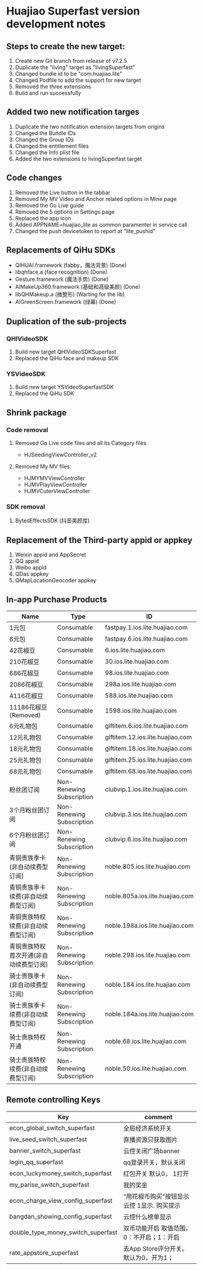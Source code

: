# Huajiao Superfast version development notes

## Steps to create the new target:

1. Create new Git branch from release of v7.2.5
2. Duplicate the "living" target as "livingSuperfast"
3. Changed bundle id to be "com.huajiao.lite"
4. Changed Podfile to add the support for new target
5. Removed the three extensions
6. Build and run successfully

## Added two new notification targes

1. Duplicate the two notification extension targets from origins
2. Changed the Bundle IDs
3. Changed the Group IDs
4. Changed the entitlement files
5. Changed the Info plist file
6. Added the two extensions to livingSuperfast target 

## Code changes

1. Removed the Live button in the tabbar
2. Removed My MV Video and Anchor related options in Mine page
3. Removed the Go Live guide
4. Removed the 5 options in Settings page
5. Replaced the app icon
6. Added APPNAME=huajiao_lite as common paramenter in service call
7. Changed the push devicetoken to report at "lite_pushid"

## Replacements of QiHu SDKs

* QIHUAI.framework (fabby，魔法背景) (Done)
* libqhface.a (face recognition) (Done)
* Gesture.framework (魔法手势) (Done)
* AIMakeUp360.framework (基础和高级美颜) (Done)
* libQHMakeup.a (微整形) (Warting for the lib)
* AIGreenScreen.framework (绿幕) (Done)

## Duplication of the sub-projects

### QHIVideoSDK
1. Build new target QHIVideoSDKSuperfast
2. Replaced the QiHu face and makeup SDK
	

### YSVideoSDK
1. Build new target YSVideoSuperfastSDK
2. Replaced the QiHu SDK

## Shrink package

### Code removal

1. Removed Go Live code files and all its Category files

	* HJSeedingViewController_v2

2. Removed My MV files:

	* HJMYMVViewController
	* HJMVPlayViewController
	* HJMVCuterViewController

### SDK removal 

1. BytedEffectsSDK (抖音美颜库)

## Replacement of the Third-party appid or appkey

1. Weixin appid and AppSecret 
2. QQ appid
3. Weibo appid
2. QDas appkey
3. QMapLocationGeocoder appkey

## In-app Purchase Products

Name | Type | ID
---- | ---- | ----
1元包 | Consumable | fastpay.1.ios.lite.huajiao.com
6元包 | Consumable | fastpay.6.ios.lite.huajiao.com
42花椒豆 | Consumable | 6.ios.lite.huajiao.com
210花椒豆 | Consumable | 30.ios.lite.huajiao.com
686花椒豆 | Consumable | 98.ios.lite.huajiao.com
2086花椒豆 | Consumable | 298a.ios.lite.huajiao.com
4116花椒豆 | Consumable | 588.ios.lite.huajiao.com
11186花椒豆 (Removed) | Consumable | 1598.ios.lite.huajiao.com
6元礼物包 | Consumable | giftitem.6.ios.lite.huajiao.com
12元礼物包 | Consumable | giftitem.12.ios.lite.huajiao.com
18元礼物包 | Consumable | giftitem.18.ios.lite.huajiao.com
25元礼物包 | Consumable | giftitem.25.ios.lite.huajiao.com
68元礼物包 | Consumable | giftitem.68.ios.lite.huajiao.com
粉丝团订阅 | Non-Renewing Subscription | clubvip.1.ios.lite.huajiao.com
3个月粉丝团订阅 | Non-Renewing Subscription | clubvip.3.ios.lite.huajiao.com
6个月粉丝团订阅 | Non-Renewing Subscription | clubvip.6.ios.lite.huajiao.com
青铜贵族季卡(非自动续费型订阅) | Non-Renewing Subscription | noble.805.ios.lite.huajiao.com	
青铜贵族季卡续费(非自动续费型订阅) 	 | Non-Renewing Subscription | noble.805a.ios.lite.huajiao.com	
青铜贵族特权续费(非自动续费型订阅) 	 | Non-Renewing Subscription | noble.198a.ios.lite.huajiao.com	
青铜贵族特权首次开通(非自动续费型订阅)  | Non-Renewing Subscription | noble.298.ios.lite.huajiao.com	
骑士贵族季卡(非自动续费型订阅) 	 | Non-Renewing Subscription | noble.184.ios.lite.huajiao.com	
骑士贵族季卡续费(非自动续费型订阅) 	 | Non-Renewing Subscription | noble.184a.ios.lite.huajiao.com	
骑士贵族特权开通 			 | Non-Renewing Subscription | noble.68.ios.lite.huajiao.com
骑士贵族特权续费(非自动续费型订阅) 	 | Non-Renewing Subscription | noble.50.ios.lite.huajiao.com


## Remote controlling Keys

Key | comment
---- | ----
econ_global_switch_superfast | 全局经济系统开关
live_seed_switch_superfast | 直播资源只获取图片
banner_switch_superfast | 云控关闭广场banner
login_qq_superfast | qq登录开关，默认关闭
econ_luckymoney_switch_superfast | 红包开关 默认0， 1打开
my_parise_switch_superfast | 我的奖金
econ_charge_view_config_superfast | “用花椒币购买”按钮显示云控 1显示. 购买提示
bangdan_showing_config_superfast | 云控什么榜单显示
double_type_money_switch_superfast | 双币功能开启 取值范围，0：不开启；1：开启
rate_appstore_superfast | 去App Store评分开关。默认为0，开为1；
